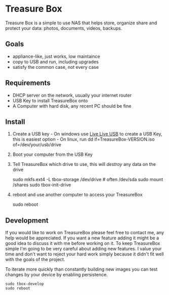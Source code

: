 # Treasure Box

Treasure Box is a simple to use NAS that helps store, organize share and protect your data: photos, documents, videos, backups.


## Goals

  - appliance-like, just works, low maintaince
  - copy to USB and run, including upgrades
  - satisfy the common case, not every case


## Requirements

  - DHCP server on the network, usually your internet router
  - USB Key to install TreasureBox onto
  - A Computer with hard disk, any recent PC should be fine

## Install

  1. Create a USB key
    - On windows use [Live Live USB][linuxliveusb] to create a USB Key, this is easiest option
    - On linux, run dd if=TreasureBox-VERSION.iso of=/dev/your/usb/drive
  2. Boot your computer from the USB Key
  3. Tell TreasureBox which drive to use, this will *destroy* any data on the drive

        sudo mkfs.ext4 -L tbox-storage /dev/drive  # often /dev/sda
        sudo mount /shares
        sudo tbox-init-drive

  4. reboot and use another computer to access your TreasureBox

        sudo reboot

## Development

If you would like to work on TreasureBox please feel free to contact me, any
help would be appreciated.
If you want a new feature adding it might be a good idea to discuss it with
me before working on it.
To keep TreasureBox simple I'm going to be very careful about adding new
features.
I value your time and don't want to reject your hard work simply because it didn't fit well with the goals of the project.

To iterate more quickly than constantly building new images you can test changes by your device by enabling persistence.

    sudo tbox-develop
    sudo reboot

[linuxliveusb]: http://www.linuxliveusb.com/en/download "Linux Live USB"
